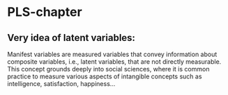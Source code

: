 # PLS-chapter

## Very idea of latent variables:

Manifest variables are measured variables that convey information about composite variables, i.e., latent variables, that are not directly measurable. This concept grounds deeply into social sciences, where it is common practice to measure various aspects of intangible concepts such as intelligence, satisfaction, happiness...

